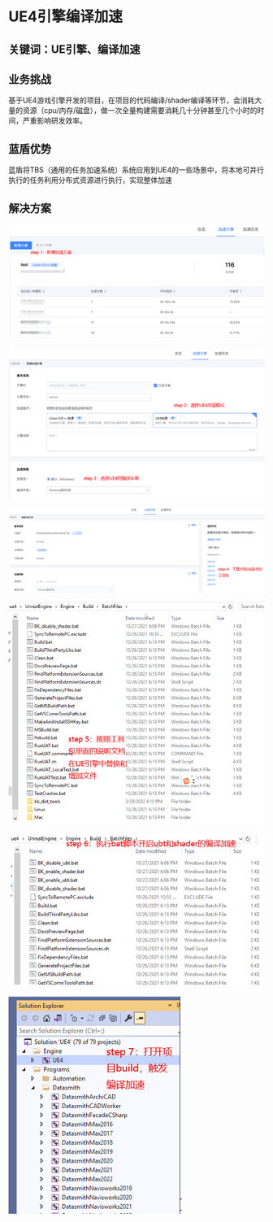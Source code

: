# UE4引擎编译加速


## 关键词：UE引擎、编译加速 <a id="&#x51C6;&#x5907;&#x4E8B;&#x9879;"></a>

## 业务挑战 <a id="&#x51C6;&#x5907;&#x4E8B;&#x9879;"></a>

基于UE4游戏引擎开发的项目，在项目的代码编译/shader编译等环节，会消耗大量的资源（cpu/内存/磁盘），做一次全量构建需要消耗几十分钟甚至几个小时的时间，严重影响研发效率。

## 蓝盾优势 <a id="&#x51C6;&#x5907;&#x4E8B;&#x9879;"></a>

蓝盾将TBS（通用的任务加速系统）系统应用到UE4的一些场景中，将本地可并行执行的任务利用分布式资源进行执行，实现整体加速


## 解决方案 <a id="&#x51C6;&#x5907;&#x4E8B;&#x9879;"></a>


![&#x56FE;1](../../.gitbook/assets/scene-UE4-compilation-acceleration-a.png)


![&#x56FE;1](../../.gitbook/assets/scene-UE4-compilation-acceleration-b.png)


![&#x56FE;1](../../.gitbook/assets/scene-UE4-compilation-acceleration-c.png)


![&#x56FE;1](../../.gitbook/assets/scene-UE4-compilation-acceleration-d.png)


![&#x56FE;1](../../.gitbook/assets/scene-UE4-compilation-acceleration-e.png)


![&#x56FE;1](../../.gitbook/assets/scene-UE4-compilation-acceleration-f.png)